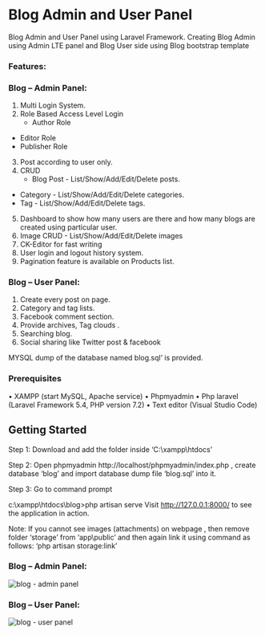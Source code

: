 # Blog Admin and User Panel 
Blog Admin and User Panel using Laravel Framework. Creating Blog Admin using Admin LTE panel and Blog User side using Blog bootstrap template

### Features:
### Blog – Admin Panel:
1.	Multi Login System.
2.  Role Based Access Level Login 
	- Author Role
  - Editor Role
  - Publisher Role
3.  Post according to user only.
4.  CRUD 
	- Blog Post - List/Show/Add/Edit/Delete posts.
  - Category - List/Show/Add/Edit/Delete categories.
  - Tag  - List/Show/Add/Edit/Delete tags.
5.	Dashboard to show how many users are there and how many blogs are created using particular user.
6.	Image CRUD - List/Show/Add/Edit/Delete images
7.	CK-Editor for fast writing
8.  User login and logout history system.
9.	Pagination feature is available on Products list.

### Blog – User Panel:
1.	Create every post on page.
2.  Category and tag lists. 
3.  Facebook comment section.
4.  Provide archives, Tag clouds .
5.	Searching blog.
6.	Social sharing like Twitter post & facebook

MYSQL dump of the database named blog.sql’ is provided.  

### Prerequisites

•	XAMPP (start MySQL, Apache service)
•	Phpmyadmin 
•	Php laravel (Laravel Framework 5.4, PHP version 7.2)
•	Text editor (Visual Studio Code)

## Getting Started

Step 1: Download and add the folder inside ‘C:\xampp\htdocs’

Step 2: Open phpmyadmin http://localhost/phpmyadmin/index.php , create database ‘blog’ and import database dump file ‘blog.sql’ into it.

Step 3: Go to command prompt

c:\xampp\htdocs\blog>php artisan serve 
Visit http://127.0.0.1:8000/ to see the application in action.

Note: If you cannot see images (attachments) on webpage , then remove folder ‘storage’ from ‘app\public’ and then again link it using command as follows: ‘php artisan storage:link’

### Blog – Admin Panel:
![blog - admin panel](https://user-images.githubusercontent.com/14937374/37958457-e1a7f1b8-31b0-11e8-960b-43438b101d83.png)

### Blog – User Panel:
![blog - user panel](https://user-images.githubusercontent.com/14937374/37958462-e4c598dc-31b0-11e8-9b17-d1756ca3f65d.png)

